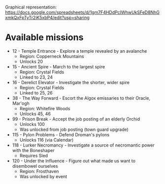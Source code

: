 Graphical representation: https://docs.google.com/spreadsheets/d/1gm7F4HDdPcIWhwUkSFeD8NhGxmkQxFpTyTr2iK5xbP4/edit?usp=sharing

# Available missions

- 12 - Temple Entrance - Explore a temple revealed by an avalanche
  - Region: Copperneck Mountains
  - Unlocks 20
- 15 - Ancient Spire - March to the largest spire
  - Region: Crystal Fields
  - Linked to 23, 24
- 16 - Derelict Elevator - Investigate the shorter, wider spire
  - Region: Crystal Fields
  - Linked to 25, 26
- 38 - The Way Forward - Escort the Algox emissaries to their Oracle, Mar'ogh
  - Region: Whitefire Woods
  - Unlocks 45, 46
- 99 - Prison Break - Accept the job posting of an elderly Orchid
  - Unlocks 100
  - Was unlocked from job posting (town guard upgrade)
- 115 - Pylon Problems - Defend Droman's pylons
  - Unlocks 116 (via Calendar)
- 118 - Lurker Necromancy - Investigate a source of necromantic power with the Boneshaper
  - Requires Sled
- 120 - Under the Influence - Figure out what made us want to disembowel ourselves
  - Region: Frosthaven
  - Was unlocked by event
